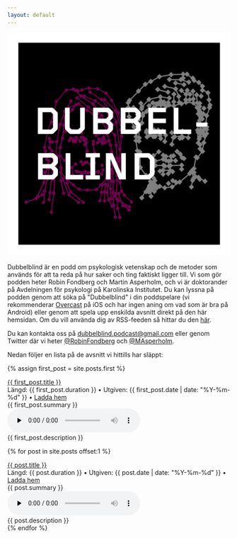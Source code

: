 ```yaml
---
layout: default
---
```


<!-- This can be used to redirect the index page to another page.
	<html>
		<head>
			<meta http-equiv="refresh" content="0; url=./avsnitt/" />
		</head>
	</html>
-->
<img src="./images/Logo.jpg" class="logo">

Dubbelblind är en podd om psykologisk vetenskap och de metoder som används för att ta reda på hur saker och ting faktiskt ligger till. Vi som gör podden heter Robin Fondberg och Martin Asperholm, och vi är doktorander på Avdelningen för psykologi på Karolinska Institutet. Du kan lyssna på podden genom att söka på "Dubbelblind" i din poddspelare (vi rekommenderar [Overcast](https://overcast.fm) på iOS och har ingen aning om vad som är bra på Android) eller genom att spela upp enskilda avsnitt direkt på den här hemsidan. Om du vill använda dig av RSS-feeden så hittar du den [här](./podcast.xml).

Du kan kontakta oss på <a href="mailto:dubbelblind@gmail.com">dubbelblind.podcast@gmail.com</a> eller genom Twitter där vi heter [@RobinFondberg](https://twitter.com/RobinFondberg) och [@MAsperholm](https://twitter.com/MAsperholm).

Nedan följer en lista på de avsnitt vi hittills har släppt:

{% assign first_post = site.posts.first %}
<div class="avsnitt">
	<div class="avsnitt_titel"><a href="{{ first_post.url | prepend: site.baseurl }}" class="avsnitt_titel_länk">{{ first_post.title }}</a></div>
	<div class="avsnitt_info"> 
		Längd: {{ first_post.duration }} • Utgiven: <time datetime="{{ first_post.date | date_to_xmlschema }}" itemprop="datePublished">{{ first_post.date | date: "%Y-%m-%d" }}</time> • <a href="{{ site.baseurl }}{{ first_post.file }}" download="{{ first_post.title }}">Ladda hem</a>
	</div>
	<div class="avsnitt_summering">{{ first_post.summary }} </div>
	<div class="avsnitt_uppspelare">
       		<audio controls preload="none" src="{{ first_post.file }}" type="audio/mp3"></audio>
    	</div>
	<div class="avsnitt_beskrivning">{{ first_post.description }} </div>
</div>

{% for post in site.posts offset:1 %}
<div class="avsnitt">
	<div class="avsnitt_titel"><a href="{{ post.url | prepend: site.baseurl }}" class="avsnitt_titel_länk">{{ post.title }}</a></div>
	<div class="avsnitt_info"> 
		Längd: {{ post.duration }} • Utgiven: <time datetime="{{ post.date | date_to_xmlschema }}" itemprop="datePublished">{{ post.date | date: "%Y-%m-%d" }}</time> • <a href="{{ site.baseurl }}{{ post.file }}" download="{{ post.title }}">Ladda hem</a>
	</div>
	<div class="avsnitt_summering">{{ post.summary }} </div>
       	<audio controls preload="none" class="avsnitt_uppspelare " src="{{ post.file }}" type="audio/mp3"></audio>
	<div class="avsnitt_beskrivning">{{ post.description }} </div>
</div>
{% endfor %}
